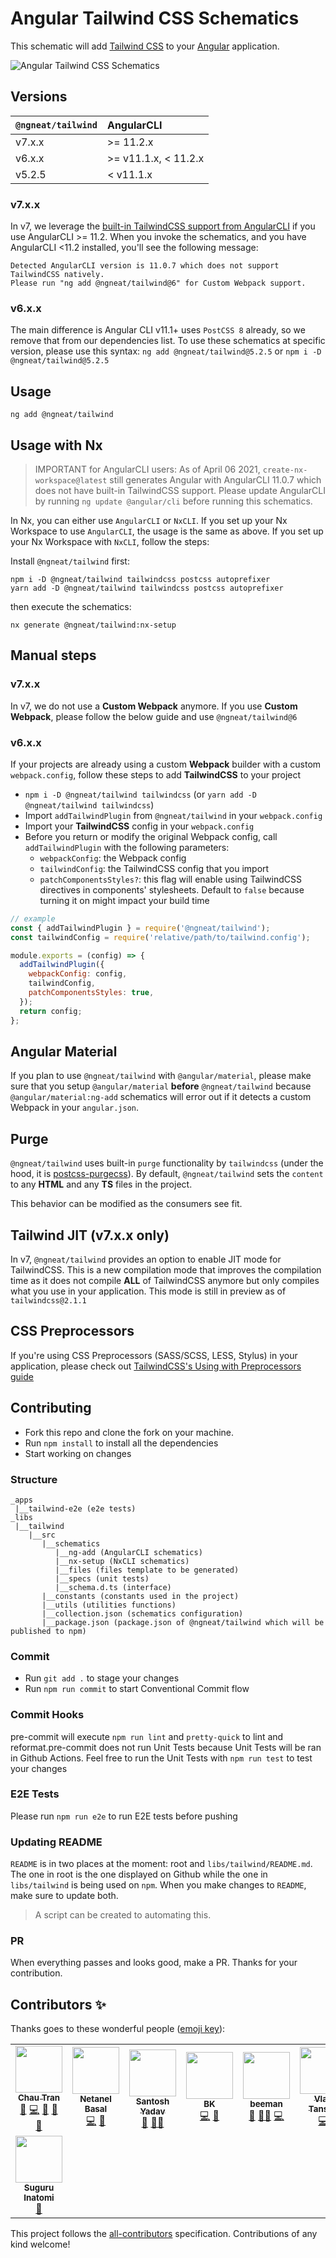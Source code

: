 # Angular Tailwind CSS Schematics

This schematic will add [Tailwind CSS](https://tailwindcss.com/) to your
[Angular](https://angular.io) application.

![Angular Tailwind CSS Schematics][demo]

[demo]: https://github.com/ngneat/tailwind/raw/master/assets/ngneat-tailwind.gif

## Versions

| `@ngneat/tailwind` | AngularCLI           |
| :----------------- | :------------------- |
| v7.x.x             | >= 11.2.x            |
| v6.x.x             | >= v11.1.x, < 11.2.x |
| v5.2.5             | < v11.1.x            |

### v7.x.x

In v7, we leverage the [built-in TailwindCSS support from AngularCLI](https://github.com/angular/angular-cli/commit/73b409881f71a8235769a345356dcde3c568d0c3) if you use AngularCLI >= 11.2. When you invoke the schematics, and you have AngularCLI <11.2 installed, you'll see the following message:

```
Detected AngularCLI version is 11.0.7 which does not support TailwindCSS natively.
Please run "ng add @ngneat/tailwind@6" for Custom Webpack support.
```

### v6.x.x

The main difference is Angular CLI v11.1+ uses `PostCSS 8` already, so we remove that from our dependencies list. To use these schematics at specific version, please use this syntax: `ng add @ngneat/tailwind@5.2.5` or `npm i -D @ngneat/tailwind@5.2.5`

## Usage

```
ng add @ngneat/tailwind
```

## Usage with Nx

> IMPORTANT for AngularCLI users: As of April 06 2021, `create-nx-workspace@latest` still generates Angular with AngularCLI 11.0.7 which does not have built-in TailwindCSS support. Please update AngularCLI by running `ng update @angular/cli` before running this schematics.

In Nx, you can either use `AngularCLI` or `NxCLI`. If you set up your Nx Workspace to use `AngularCLI`, the usage is the same as above. If you set up your Nx Workspace with `NxCLI`, follow the steps:

Install `@ngneat/tailwind` first:

```
npm i -D @ngneat/tailwind tailwindcss postcss autoprefixer
yarn add -D @ngneat/tailwind tailwindcss postcss autoprefixer
```

then execute the schematics:

```
nx generate @ngneat/tailwind:nx-setup
```

## Manual steps

### v7.x.x

In v7, we do not use a **Custom Webpack** anymore. If you use **Custom Webpack**, please follow the below guide and use `@ngneat/tailwind@6`

### v6.x.x

If your projects are already using a custom **Webpack** builder with a
custom `webpack.config`, follow these steps to add **TailwindCSS** to
your project

- `npm i -D @ngneat/tailwind tailwindcss` (or `yarn add -D @ngneat/tailwind tailwindcss`)
- Import `addTailwindPlugin` from `@ngneat/tailwind` in your
  `webpack.config`
- Import your **TailwindCSS** config in your `webpack.config`
- Before you return or modify the original Webpack config, call
  `addTailwindPlugin` with the following parameters:
  - `webpackConfig`: the Webpack config
  - `tailwindConfig`: the TailwindCSS config that you import
  - `patchComponentsStyles?`: this flag will enable using TailwindCSS
    directives in components' stylesheets. Default to `false` because
    turning it on might impact your build time

```js
// example
const { addTailwindPlugin } = require('@ngneat/tailwind');
const tailwindConfig = require('relative/path/to/tailwind.config');

module.exports = (config) => {
  addTailwindPlugin({
    webpackConfig: config,
    tailwindConfig,
    patchComponentsStyles: true,
  });
  return config;
};
```

## Angular Material

If you plan to use `@ngneat/tailwind` with `@angular/material`, please make sure that you setup `@angular/material` **before** `@ngneat/tailwind` because `@angular/material:ng-add` schematics will error out if it detects a custom Webpack in your `angular.json`.

## Purge

`@ngneat/tailwind` uses built-in `purge` functionality by `tailwindcss` (under the hood, it is [postcss-purgecss](https://github.com/FullHuman/purgecss/tree/master/packages/postcss-purgecss)). By default, `@ngneat/tailwind` sets the `content` to any **HTML** and any **TS** files in the project.

This behavior can be modified as the consumers see fit.

## Tailwind JIT (v7.x.x only)

In v7, `@ngneat/tailwind` provides an option to enable JIT mode for TailwindCSS. This is a new compilation mode that improves the compilation time as it does not compile **ALL** of TailwindCSS anymore but only compiles what you use in your application. This mode is still in preview as of `tailwindcss@2.1.1`

## CSS Preprocessors

If you're using CSS Preprocessors (SASS/SCSS, LESS, Stylus) in your application, please check out [TailwindCSS's Using with Preprocessors guide](https://tailwindcss.com/docs/using-with-preprocessors#using-sass-less-or-stylus)

## Contributing

- Fork this repo and clone the fork on your machine.
- Run `npm install` to install all the dependencies
- Start working on changes

### Structure

```
_apps
 |__tailwind-e2e (e2e tests)
_libs
 |__tailwind
    |__src
       |__schematics
          |__ng-add (AngularCLI schematics)
          |__nx-setup (NxCLI schematics)
          |__files (files template to be generated)
          |__specs (unit tests)
          |__schema.d.ts (interface)
       |__constants (constants used in the project)
       |__utils (utilities functions)
       |__collection.json (schematics configuration)
       |__package.json (package.json of @ngneat/tailwind which will be published to npm)
```

### Commit

- Run `git add .` to stage your changes
- Run `npm run commit` to start Conventional Commit flow

### Commit Hooks

pre-commit will execute `npm run lint` and `pretty-quick` to lint and
reformat.pre-commit does not run Unit Tests because Unit Tests will be
ran in Github Actions. Feel free to run the Unit Tests with `npm run test` to test your changes

### E2E Tests

Please run `npm run e2e` to run E2E tests before pushing

### Updating README

`README` is in two places at the moment: root and
`libs/tailwind/README.md`. The one in root is the one displayed on
Github while the one in `libs/tailwind` is being used on `npm`. When you
make changes to `README`, make sure to update both.

> A script can be created to automating this.

### PR

When everything passes and looks good, make a PR. Thanks for your
contribution.

## Contributors ✨

Thanks goes to these wonderful people
([emoji key](https://allcontributors.org/docs/en/emoji-key)):

<!-- ALL-CONTRIBUTORS-LIST:START - Do not remove or modify this section -->
<!-- prettier-ignore-start -->
<!-- markdownlint-disable -->
<table>
  <tr>
    <td align="center"><a href="https://nartc.me/"><img src="https://avatars1.githubusercontent.com/u/25516557?v=4?s=75" width="75px;" alt=""/><br /><sub><b>Chau Tran</b></sub></a><br /><a href="#question-nartc" title="Answering Questions">💬</a> <a href="https://github.com/ngneat/tailwind/commits?author=nartc" title="Code">💻</a> <a href="https://github.com/ngneat/tailwind/commits?author=nartc" title="Documentation">📖</a> <a href="#ideas-nartc" title="Ideas, Planning, & Feedback">🤔</a> <a href="https://github.com/ngneat/tailwind/pulls?q=is%3Apr+reviewed-by%3Anartc" title="Reviewed Pull Requests">👀</a></td>
    <td align="center"><a href="https://www.netbasal.com/"><img src="https://avatars1.githubusercontent.com/u/6745730?v=4?s=75" width="75px;" alt=""/><br /><sub><b>Netanel Basal</b></sub></a><br /><a href="https://github.com/ngneat/tailwind/commits?author=NetanelBasal" title="Code">💻</a> <a href="#ideas-NetanelBasal" title="Ideas, Planning, & Feedback">🤔</a></td>
    <td align="center"><a href="https://www.santoshyadav.dev/"><img src="https://avatars3.githubusercontent.com/u/11923975?v=4?s=75" width="75px;" alt=""/><br /><sub><b>Santosh Yadav</b></sub></a><br /><a href="#ideas-santoshyadavdev" title="Ideas, Planning, & Feedback">🤔</a> <a href="#mentoring-santoshyadavdev" title="Mentoring">🧑‍🏫</a></td>
    <td align="center"><a href="https://bilalkhoukhi.com/"><img src="https://avatars1.githubusercontent.com/u/4480581?v=4?s=75" width="75px;" alt=""/><br /><sub><b>BK</b></sub></a><br /><a href="https://github.com/ngneat/tailwind/commits?author=Bilal-io" title="Code">💻</a> <a href="#ideas-Bilal-io" title="Ideas, Planning, & Feedback">🤔</a></td>
    <td align="center"><a href="https://github.com/beeman"><img src="https://avatars3.githubusercontent.com/u/36491?v=4?s=75" width="75px;" alt=""/><br /><sub><b>beeman</b></sub></a><br /><a href="#ideas-beeman" title="Ideas, Planning, & Feedback">🤔</a> <a href="#mentoring-beeman" title="Mentoring">🧑‍🏫</a> <a href="https://github.com/ngneat/tailwind/commits?author=beeman" title="Code">💻</a></td>
    <td align="center"><a href="https://github.com/vltansky"><img src="https://avatars0.githubusercontent.com/u/5851280?v=4?s=75" width="75px;" alt=""/><br /><sub><b>Vlad Tansky</b></sub></a><br /><a href="https://github.com/ngneat/tailwind/commits?author=vltansky" title="Code">💻</a></td>
    <td align="center"><a href="https://abhinav.xyz/"><img src="https://avatars2.githubusercontent.com/u/10206236?v=4?s=75" width="75px;" alt=""/><br /><sub><b>Abhinav Dinesh C</b></sub></a><br /><a href="https://github.com/ngneat/tailwind/commits?author=abhinavdc" title="Code">💻</a></td>
  </tr>
  <tr>
    <td align="center"><a href="https://lacolaco.net/"><img src="https://avatars.githubusercontent.com/u/1529180?v=4?s=75" width="75px;" alt=""/><br /><sub><b>Suguru Inatomi</b></sub></a><br /><a href="https://github.com/ngneat/tailwind/commits?author=lacolaco" title="Documentation">📖</a></td>
  </tr>
</table>

<!-- markdownlint-restore -->
<!-- prettier-ignore-end -->

<!-- ALL-CONTRIBUTORS-LIST:END -->

This project follows the
[all-contributors](https://github.com/all-contributors/all-contributors)
specification. Contributions of any kind welcome!
